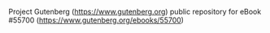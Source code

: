 Project Gutenberg (https://www.gutenberg.org) public repository for
eBook #55700 (https://www.gutenberg.org/ebooks/55700)
